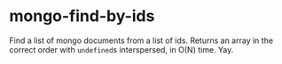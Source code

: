 # mongo-find-by-ids

Find a list of mongo documents from a list of ids. Returns an array in the correct order with `undefined`s interspersed, in O(N) time. Yay.
